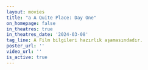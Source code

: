 ```yaml
---
layout: movies
title: "a A Quite Place: Day One"
on_homepage: false
in_theatres: true
in_theatres_date: '2024-03-08'
tag_line: A Film bilgileri hazırlık aşamasındadır.
poster_url: ''
video_url: ''
is_active: true
---
```


